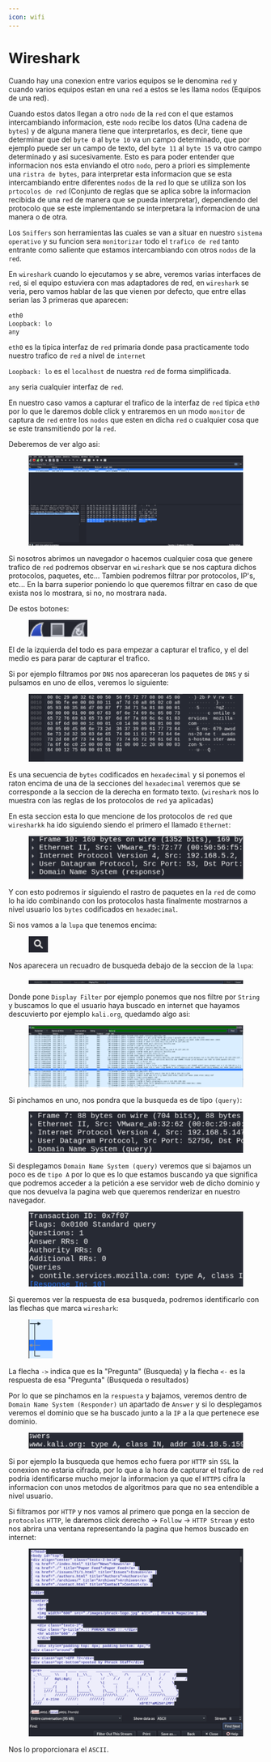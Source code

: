 ```yaml
---
icon: wifi
---
```


# Wireshark

Cuando hay una conexion entre varios equipos se le denomina `red` y cuando varios equipos estan en una `red` a estos se les llama `nodos` (Equipos de una red).

Cuando estos datos llegan a otro `nodo` de la `red` con el que estamos intercambiando informacion, este `nodo` recibe los datos (Una cadena de `bytes`) y de alguna manera tiene que interpretarlos, es decir, tiene que determinar que del `byte 0` al `byte 10` va un campo determinado, que por ejemplo puede ser un campo de texto, del `byte 11` al `byte 15` va otro campo determinado y asi sucesivamente. Esto es para poder entender que informacion nos esta enviando el otro `nodo`, pero a priori es simplemente una `ristra de bytes`, para interpretar esta informacion que se esta intercambiando entre diferentes `nodos` de la `red` lo que se utiliza son los `prtocolos de red` (Conjunto de reglas que se aplica sobre la informacion recibida de una `red` de manera que se pueda interpretar), dependiendo del protocolo que se este implementando se interpretara la informacion de una manera o de otra.

Los `Sniffers` son herramientas las cuales se van a situar en nuestro `sistema operativo` y su funcion sera `monitorizar` todo el `trafico de red` tanto entrante como saliente que estamos intercambiando con otros `nodos` de la `red`.

En `wireshark` cuando lo ejecutamos y se abre, veremos varias interfaces de `red`, si el equipo estuviera con mas adaptadores de red, en `wireshark` se veria, pero vamos hablar de las que vienen por defecto, que entre ellas serian las 3 primeras que aparecen:

```
eth0
Loopback: lo
any
```

`eth0` es la tipica interfaz de `red` primaria donde pasa practicamente todo nuestro trafico de `red` a nivel de `internet`

`Loopback: lo` es el `localhost` de nuestra `red` de forma simplificada.

`any` seria cualquier interfaz de `red`.

En nuestro caso vamos a capturar el trafico de la interfaz de `red` tipica `eth0` por lo que le daremos doble click y entraremos en un modo `monitor` de captura de `red` entre los `nodos` que esten en dicha `red` o cualquier cosa que se este transmitiendo por la `red`.

Deberemos de ver algo asi:

<figure><img src="../../../.gitbook/assets/image (13) (1).png" alt=""><figcaption></figcaption></figure>

Si nosotros abrimos un navegador o hacemos cualquier cosa que genere trafico de `red` podremos observar en `wireshark` que se nos captura dichos protocolos, paquetes, etc... Tambien podremos filtrar por protocolos, IP's, etc... En la barra superior poniendo lo que queremos filtrar en caso de que exista nos lo mostrara, si no, no mostrara nada.

De estos botones:

<figure><img src="../../../.gitbook/assets/image (14) (1).png" alt=""><figcaption></figcaption></figure>

El de la izquierda del todo es para empezar a capturar el trafico, y el del medio es para parar de capturar el trafico.

Si por ejemplo filtramos por `DNS` nos apareceran los paquetes de `DNS` y si pulsamos en uno de ellos, veremos lo siguiente:

<figure><img src="../../../.gitbook/assets/image (15) (1).png" alt=""><figcaption></figcaption></figure>

Es una secuencia de `bytes` codificados en `hexadecimal` y si ponemos el raton encima de una de la secciones del `hexadecimal` veremos que se corresponde a la seccion de la derecha en formato texto. (`wireshark` nos lo muestra con las reglas de los protocolos de `red` ya aplicadas)

En esta seccion esta lo que mencione de los protocolos de `red` que `wiresharkk` ha ido siguiendo siendo el primero el llamado `Ethernet`:

<figure><img src="../../../.gitbook/assets/image (16) (1).png" alt=""><figcaption></figcaption></figure>

Y con esto podremos ir siguiendo el rastro de paquetes en la `red` de como lo ha ido combinando con los protocolos hasta finalmente mostrarnos a nivel usuario los `bytes` codificados en `hexadecimal`.

Si nos vamos a la `lupa` que tenemos encima:

<figure><img src="../../../.gitbook/assets/image (17) (1).png" alt=""><figcaption></figcaption></figure>

Nos aparecera un recuadro de busqueda debajo de la seccion de la `lupa`:

<figure><img src="../../../.gitbook/assets/image (18) (1).png" alt=""><figcaption></figcaption></figure>

Donde pone `Display Filter` por ejemplo ponemos que nos filtre por `String` y buscamos lo que el usuario haya buscado en internet que hayamos descuvierto por ejemplo `kali.org`, quedamdo algo asi:

<figure><img src="../../../.gitbook/assets/image (19) (1).png" alt=""><figcaption></figcaption></figure>

Si pinchamos en uno, nos pondra que la busqueda es de tipo `(query)`:

<figure><img src="../../../.gitbook/assets/image (21) (1).png" alt=""><figcaption></figcaption></figure>

Si desplegamos `Domain Name System (query)` veremos que si bajamos un poco es de `tipo A` por lo que es lo que estamos buscando ya que significa que podremos acceder a la petición a ese servidor web de dicho dominio y que nos devuelva la pagina web que queremos renderizar en nuestro navegador.

<figure><img src="../../../.gitbook/assets/image (22) (1).png" alt=""><figcaption></figcaption></figure>

Si queremos ver la respuesta de esa busqueda, podremos identificarlo con las flechas que marca `wireshark`:

<figure><img src="../../../.gitbook/assets/image (23) (1).png" alt=""><figcaption></figcaption></figure>

La flecha `->` indica que es la "Pregunta" (Busqueda) y la flecha `<-` es la respuesta de esa "Pregunta" (Busqueda o resultados)

Por lo que se pinchamos en la `respuesta` y bajamos, veremos dentro de `Domain Name System (Responder)` un apartado de `Answer` y si lo desplegamos veremos el dominio que se ha buscado junto a la `IP` a la que pertenece ese dominio.

<figure><img src="../../../.gitbook/assets/image (24) (1).png" alt=""><figcaption></figcaption></figure>

Si por ejemplo la busqueda que hemos echo fuera por `HTTP` sin `SSL` la conexion no estaria cifrada, por lo que a la hora de capturar el trafico de `red` podria identificarse mucho mejor la informacion ya que el `HTTPS` cifra la informacion con unos metodos de algoritmos para que no sea entendible a nivel usuario.

Si filtramos por `HTTP` y nos vamos al primero que ponga en la seccion de `protocolos` `HTTP`, le daremos click derecho -> `Follow` -> `HTTP Stream` y esto nos abrira una ventana representando la pagina que hemos buscado en internet:

<figure><img src="../../../.gitbook/assets/image (25) (1).png" alt=""><figcaption></figcaption></figure>

Nos lo proporcionara el `ASCII`.
